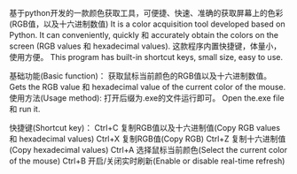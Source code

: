 基于python开发的一款颜色获取工具，可便捷、快速、准确的获取屏幕上的色彩(RGB值，以及十六进制数值)
It is a color acquisition tool developed based on Python. It can conveniently, quickly 和 accurately obtain the colors on the screen (RGB values 和 hexadecimal values).
这款程序内置快捷键，体量小，使用方便。
This program has built-in shortcut keys, small size, easy to use.


基础功能(Basic function)：
获取鼠标当前颜色的RGB值以及十六进制数值。
Gets the RGB value 和 hexadecimal value of the current color of the mouse.
使用方法(Usage method):
打开后缀为.exe的文件运行即可。
Open the.exe file 和 run it.



快捷键(Shortcut key)：
Ctrl+C 复制RGB值以及十六进制值(Copy RGB values 和 hexadecimal values)
Ctrl+X 复制RGB值(Copy RGB)
Ctrl+Z 复制十六进制值(Copy hexadecimal values)
Ctrl+A 选择鼠标当前颜色(Select the current color of the mouse)
Ctrl+B 开启/关闭实时刷新(Enable or disable real-time refresh)



